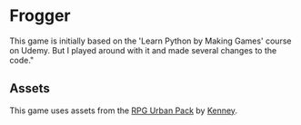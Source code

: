 # Frogger

This game is initially based on the 'Learn Python by Making Games' course on Udemy.
But I played around with it and made several changes to the code."

## Assets

This game uses assets from the [RPG Urban Pack](https://kenney.nl/assets/rpg-urban-pack) by [Kenney](https://kenney.nl/).


